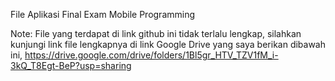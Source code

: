 File Aplikasi Final Exam Mobile Programming

Note:
File yang terdapat di link github ini tidak terlalu lengkap, silahkan kunjungi link file lengkapnya di link Google Drive yang saya berikan dibawah ini,
https://drive.google.com/drive/folders/1Bl5gr_HTV_TZV1fM_i-3kQ_T8Egt-BeP?usp=sharing
